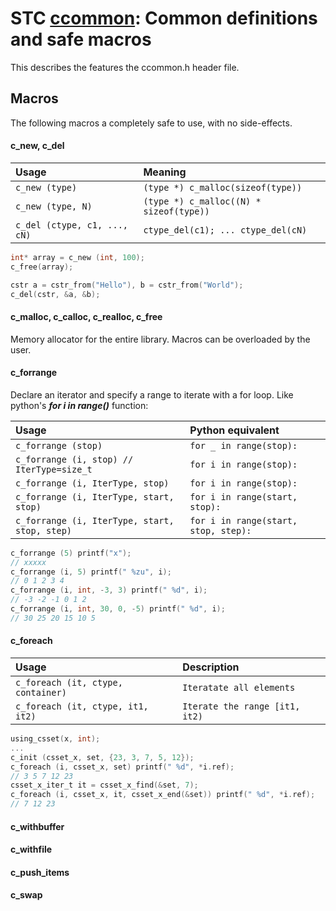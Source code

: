 # STC [ccommon](../stc/ccommon.h): Common definitions and safe macros

This describes the features the ccommon.h header file.

## Macros
The following macros a completely safe to use, with no side-effects.


#### c_new, c_del

| Usage                          | Meaning                                 |
|:-------------------------------|:----------------------------------------|
| `c_new (type)`                 | `(type *) c_malloc(sizeof(type))`       |
| `c_new (type, N)`              | `(type *) c_malloc((N) * sizeof(type))` |
| `c_del (ctype, c1, ..., cN)`   | `ctype_del(c1); ... ctype_del(cN)`      |
```c
int* array = c_new (int, 100);
c_free(array);

cstr a = cstr_from("Hello"), b = cstr_from("World");
c_del(cstr, &a, &b);
```

#### c_malloc, c_calloc, c_realloc, c_free
Memory allocator for the entire library. Macros can be overloaded by the user.

#### c_forrange
Declare an iterator and specify a range to iterate with a for loop. Like python's ***for i in range()*** function:

| Usage                                         | Python equivalent                    |
|:----------------------------------------------|:-------------------------------------|
| `c_forrange (stop)`                           | `for _ in range(stop):`              |
| `c_forrange (i, stop) // IterType=size_t`     | `for i in range(stop):`              |
| `c_forrange (i, IterType, stop)`              | `for i in range(stop):`              |
| `c_forrange (i, IterType, start, stop)`       | `for i in range(start, stop):`       |
| `c_forrange (i, IterType, start, stop, step)` | `for i in range(start, stop, step):` |

```c
c_forrange (5) printf("x");
// xxxxx
c_forrange (i, 5) printf(" %zu", i);
// 0 1 2 3 4
c_forrange (i, int, -3, 3) printf(" %d", i);
// -3 -2 -1 0 1 2
c_forrange (i, int, 30, 0, -5) printf(" %d", i);
// 30 25 20 15 10 5
```

#### c_foreach

| Usage                                         | Description                     |
|:----------------------------------------------|:--------------------------------|
| `c_foreach (it, ctype, container)`            | `Iteratate all elements `       |
| `c_foreach (it, ctype, it1, it2)`             | `Iterate the range [it1, it2)`  |

```c
using_csset(x, int);
...
c_init (csset_x, set, {23, 3, 7, 5, 12});
c_foreach (i, csset_x, set) printf(" %d", *i.ref);
// 3 5 7 12 23
csset_x_iter_t it = csset_x_find(&set, 7);
c_foreach (i, csset_x, it, csset_x_end(&set)) printf(" %d", *i.ref);
// 7 12 23
```

#### c_withbuffer

#### c_withfile

#### c_push_items

#### c_swap

